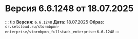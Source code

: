 # Версия 6.6.1248 от 18.07.2025

::: tip
**Версия:** `6.6.1248`
**Дата:** 18.07.2025
**Образ:** `cr.selcloud.ru/stormbpmn-enterprise/stormbpmn_fullstack_enterprise:6.6.1248`
:::
